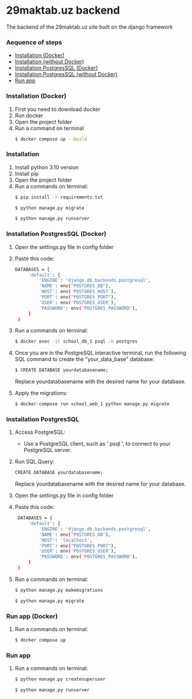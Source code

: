 # 29maktab.uz backend
The backend of the 29maktab.uz site built on the django framework

### Aequence of steps
- [Installation (Docker)](#installation-docker)
- [Installation (without Docker)](#installation)
- [Installation PostgresSQL (Docker)](#installation-postgressql-docker)
- [Installation PostgresSQL (without Docker)](#installation-postgressql)
- [Run app](#run-app)


### Installation (Docker)
1. First you need to download docker
2. Run docker
3. Open the project folder
4. Run a command on terminal
    ```bash 
    $ docker compose up --build
    ```
### Installation
1. Install python 3.10 version
2. Install pip
3. Open the project folder
4. Run a commands on terminal:
    ```bash 
    $ pip install -r requirements.txt
    ```
    ```bash
    $ python manage.py migrate
    ```
    ```bash
    $ python manage.py runserver
    ```
### Installation PostgresSQL (Docker)
1. Open the settings.py file in config folder
2. Paste this code:
   ```bash
   DATABASES = {
        'default': {
            'ENGINE': 'django.db.backends.postgresql',
            'NAME': env("POSTGRES_DB"),
            'HOST': env('POSTGRES_HOST'),
            'PORT': env("POSTGRES_PORT"),
            'USER': env('POSTGRES_USER'),
            'PASSWORD': env('POSTGRES_PASSWORD'),
        }
    }
   ```
4. Run a commands on terminal:
   ```bash
   $ docker exec -it school_db_1 psql -U postgres
   ```
5. Once you are in the PostgreSQL interactive terminal, run the following SQL command to create the "your_data_base" database:
   ```bash
   $ CREATE DATABASE yourdatabasename;
   ```
   Replace yourdatabasename with the desired name for your database.

6. Apply the migrations:
   ```bash
   $ docker-compose run school_web_1 python manage.py migrate
   ```
### Installation PostgresSQL
1. Access PostgreSQL:
   * Use a PostgreSQL client, such as ' psql ', to connect to your PostgreSQL server.
     
2. Run SQL Query:
   ```bash
   CREATE DATABASE yourdatabasename;
   ```
   Replace yourdatabasename with the desired name for your database.
   
4. Open the settings.py file in config folder

5. Paste this code:
   ```bash
    DATABASES = {
        'default': {
            'ENGINE': 'django.db.backends.postgresql',
            'NAME': env("POSTGRES_DB"),
            'HOST': 'localhost',
            'PORT': env("POSTGRES_PORT"),
            'USER': env('POSTGRES_USER'),
            'PASSWORD': env('POSTGRES_PASSWORD'),
        }
    }
   ```
   
6. Run a commands on terminal:
   ```bash
   $ python manage.py makemigrations
   ```
   ```bash
   $ python manage.py migrate
   ```

### Run app (Docker)
1. Run a commands on terminal:
   ```bash
   $ docker compose up
   ```

### Run app
1. Run a commands on terminal:
   ```bash
   $ python manage.py createsuperuser
   ```
   ```bash
   $ python manage.py runserver
   ```
